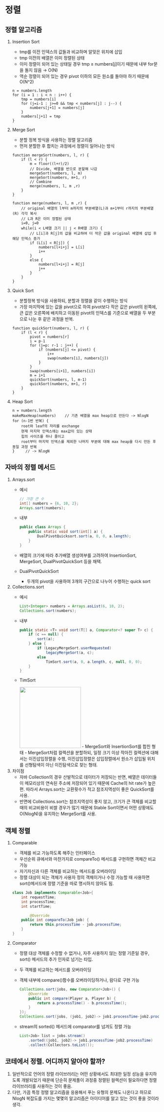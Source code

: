 # 정렬

## 정렬 알고리즘

1. Insertion Sort
    - tmp를 이전 인덱스의 값들과 비교하며 알맞은 위치에 삽입
    - tmp 이전의 배열은 이미 정렬된 상태
    - 이미 정렬이 되어 있는 상태일 경우 tmp ≥ numbers[j]이기 때문에 내부 for문을 돌지 않음 → O(N)
    - 역순 정렬이 되어 있는 경우 pivot 이하의 모든 원소를 돌아야 하기 때문에 O(N^2)
    
    ```
    n = numbers.length
    for (i = 1 : i < n : i++) {
        tmp = numbers[i]
        for (j=i-1 : j>=0 && tmp < numbers[j] : j--) {
            numbers[j+1] = numbers[j]
        }
        numbers[j+1] = tmp
    }
    ```
    
2. Merge Sort
    - 분할 정복 방식을 사용하는 정렬 알고리즘
    - 먼저 분할한 후 합치는 과정에서 정렬이 일어나는 방식
    
    ```
    function mergeSort(numbers, l, r) {
        if (l < r) {
            m = floor((l+r)/2)
            // Divide, 배열을 반으로 분할해 나감
            mergeSort(numbers, l, m)
            mergeSort(numbers, m+1, r)
            // Combine
            merge(numbers, l, m ,r)
        }
    }
    
    function merge(numbers, l, m ,r) {
        // original 배열의 l부터 m까지의 부분배열(L)과 m+1부터 r까지의 부분배열(R) 각각 복사
        // L과 R은 이미 정렬된 상태
        i=0, j=0
        while(i < L배열 크기 || j < R배열 크기) {
            // L[i]과 R[j]의 값을 비교하여 더 작은 값을 original 배열에 삽입 후 해당 인덱스 증가
            if (L[i] < R[j]) {
                numbers[l+i+j] = L[i]
                i++
            }
            else {
                numbers[l+i+j] = R[j]
                j++
            }
        }
    }
    ```
    
3. Quick Sort
    - 분할정복 방식을 사용하되, 분할과 정렬을 같이 수행하는 방식
    - 가장 마지막에 있는 값을 pivot으로 하여 pivot보다 작은 값은 pivot의 왼쪽에, 큰 값은 오른쪽에 배치하고 이동된 pivot의 인덱스를 기준으로 배열을 두 부분으로 나눈 후 같은 과정을 반복.
    
    ```
    function quickSort(numbers, l, r) {
        if (l < r) {
            pivot = numbers[r]
            i = p-1
            for (j=p: r-1 : j++) {
                if (numbers[j] <= pivot) {
                    i++
                    swap(numbers[i], numbers[j])
                }
            }
            swap(numbers[i+1], numbers[i])
            m = i+1
            quickSort(numbers, l, m-1)
            quickSort(numbers, m+1, r)
        }
    }
    ```
    
4. Heap Sort
    
    ```
    n = numbers.length
    makeMaxHeap(numbers)    // 기존 배열을 max heap으로 만든다 -> NlogN
    for (n-1번 반복) {
        root와 leaf의 자리를 exchange
        현재 마지막 인덱스에는 max값이 있는 상태
        힙의 사이즈를 하나 줄이고
        root부터 마지막 인덱스를 제외한 나머지 부분에 대해 max heap을 다시 만든 후 동일 과정 반복
    }     // -> NlogN
    ```
    

## 자바의 정렬 메서드

1. Arrays.sort
    - 예시
        
        ```java
        // 가장 큰 수
        int[] numbers = {6, 10, 2};
        Arrays.sort(numbers);
        ```
        
    - 내부
        
        ```java
        public class Arrays {
            public static void sort(int[] a) {
                DualPivotQuicksort.sort(a, 0, 0, a.length);
            }
        }
        ```
        
    - 배열의 크기에 따라 추가배열 생성여부를 고려하여 InsertionSort, MergeSort, DualPivotQuickSort 등을 채택.
    - DualPivotQuickSort
        - 두개의 pivot을 사용하여 3개의 구간으로 나누어 수행하는 quick sort
2. Collections.sort
    - 예시
        
        ```java
        List<Integer> numbers = Arrays.asList(6, 10, 2);
        Collections.sort(numbers);
        ```
        
    - 내부
        
        ```java
        public static <T> void sort(T[] a, Comparator<? super T> c) {
            if (c == null) {
                sort(a);
            } else {
                if (LegacyMergeSort.userRequested)
                    legacyMergeSort(a, c);
                else
                    TimSort.sort(a, 0, a.length, c, null, 0, 0);
            }
        }
        ```
        
    - TimSort
      
        <img src= "https://prod-files-secure.s3.us-west-2.amazonaws.com/3bb0ce80-a7af-4bfe-90fe-7eccbc252c92/465b2a01-b025-404a-9296-30f9cfacf8dd/timSort.png" width=200/>
        - MergeSort와 InsertionSort를 합친 형태
        - MergeSort처럼 컬렉션을 분할하되, 일정 크기 이상 작아진 컬렉션에 대해서는 이진삽입정렬을 수행, 이진삽입정렬은 삽입정렬에서 원소가 삽입될 위치를 선형탐색이 아닌 이진탐색으로 찾는 형태.
3. 차이점
    - 자바 Collection의 경우 산발적으로 데이터가 저장되는 반면, 배열은 데이터들이 메모리상의 연속된 주소에 저장되어 있기 때문에 Cache의 hit rate가 높은 편. 따라서 Arrays.sort는 교환횟수가 적고 참조지역성이 좋은 QuickSort를 사용.
    - 반면에 Collections.sort는 참조지역성이 좋지 않고, 크기가 큰 객체를 비교할 때의 비교비용이 비쌀 경우가 많기 때문에 Stable Sort이면서 어떤 상황에도 O(NlogN)을 유지하는 MergeSort를 사용.

## 객체 정렬

1. Comparable
    - 객체를 비교 가능하도록 해주는 인터페이스
    - 우선순위 큐에서와 마찬가지로 compareTo() 메서드를 구현하면 객체간 비교 가능
    - 자기자신과 다른 객체를 비교하는 메서드를 오버라이딩
    - 정렬 대상이 되는 객체가 사용자 정의 객체이거나 수정 가능할 때 사용하면 sort()메서드에 정렬 기준을 따로 명시하지 않아도 됨.
    
    ```java
    class Job implements Comparable<Job>{
        int requestTime;
        int processTime;
        int startTime;
    		
    		@Override
        public int compareTo(Job job) {
            return this.processTime - job.processTime;
        }
    }
    ```
    
2. Comparator
    - 정렬 대상 객체를 수정할 수 없거나, 자주 사용하지 않는 정렬 기준일 경우, sort() 메서드의 추가 인자로 넘기는 타입.
    - 두 객체를 비교하는 메서드를 오버라이딩
    - 객체 내부에 compare()함수를 오버라이딩하거나, 람다로 구현 가능
        
        ```java
        Collections.sort(jobs, new Comparator<Job>() {
            @Override
            public int compare(Player a, Player b) {
                return a.processTime() - b.processTime();
            }
        });
        Collections.sort(jobs, (job1, job2)-> job1.processTime-job2.processTime);
        ```
        
    - stream의 sorted() 메서드에 comparator를 넘겨도 정렬 가능
        
        ```java
        List<Job> list = jobs.stream()
            .sorted((job1, job2)-> job1.processTime-job2.processTime)
            .collect(Collectors.toList());
        ```
        

## 코테에서 정렬. 어디까지 알아야 할까?

1. 일반적으로 언어의 정렬 라이브러리는 어떤 상황에서도 최대한 일정 성능을 유지하도록 개발되었기 때문에 단순히 문제풀이 과정중 정렬된 컬렉션이 필요하다면 정렬 라이브러리를 사용하는 것이 좋음.
2. 다만, 가끔 특정 정렬 알고리즘을 응용해서 푸는 유형의 문제도 나온다고 하므로 NlogN 복잡도를 가지는 몇몇의 알고리즘은 아이디어를 알고 있는 것이 좋을 것이라 생각.


